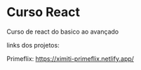 # Curso React
 Curso de react do basico ao avançado

links dos projetos:

Primeflix: https://ximiti-primeflix.netlify.app/
